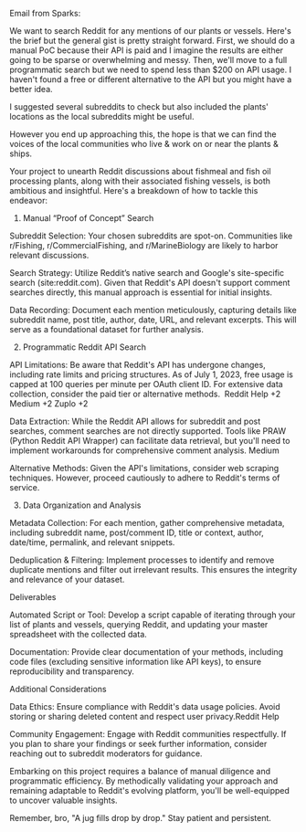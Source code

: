 Email from Sparks: 

We want to search Reddit for any mentions of our plants or vessels. Here's the brief but the general gist is pretty straight forward. First, we should do a manual PoC because their API is paid and I imagine the results are either going to be sparse or overwhelming and messy. Then, we'll move to a full programmatic search but we need to spend less than $200 on API usage. I haven't found a free or different alternative to the API but you might have a better idea. 

I suggested several subreddits to check but also included the plants' locations as the local subreddits might be useful. 

However you end up approaching this, the hope is that we can find the voices of the local communities who live & work on or near the plants & ships. 


Your project to unearth Reddit discussions about fishmeal and fish oil processing plants, along with their associated fishing vessels, is both ambitious and insightful. Here's a breakdown of how to tackle this endeavor:

1. Manual “Proof of Concept” Search

Subreddit Selection: Your chosen subreddits are spot-on. Communities like r/Fishing, r/CommercialFishing, and r/MarineBiology are likely to harbor relevant discussions.​

Search Strategy: Utilize Reddit’s native search and Google's site-specific search (site:reddit.com). Given that Reddit's API doesn't support comment searches directly, this manual approach is essential for initial insights.​

Data Recording: Document each mention meticulously, capturing details like subreddit name, post title, author, date, URL, and relevant excerpts. This will serve as a foundational dataset for further analysis.​

2. Programmatic Reddit API Search

API Limitations: Be aware that Reddit's API has undergone changes, including rate limits and pricing structures. As of July 1, 2023, free usage is capped at 100 queries per minute per OAuth client ID. For extensive data collection, consider the paid tier or alternative methods. ​
Reddit Help
+2
Medium
+2
Zuplo
+2

Data Extraction: While the Reddit API allows for subreddit and post searches, comment searches are not directly supported. Tools like PRAW (Python Reddit API Wrapper) can facilitate data retrieval, but you'll need to implement workarounds for comprehensive comment analysis. ​
Medium

Alternative Methods: Given the API's limitations, consider web scraping techniques. However, proceed cautiously to adhere to Reddit's terms of service.​

3. Data Organization and Analysis

Metadata Collection: For each mention, gather comprehensive metadata, including subreddit name, post/comment ID, title or context, author, date/time, permalink, and relevant snippets.​

Deduplication & Filtering: Implement processes to identify and remove duplicate mentions and filter out irrelevant results. This ensures the integrity and relevance of your dataset.​

Deliverables

Automated Script or Tool: Develop a script capable of iterating through your list of plants and vessels, querying Reddit, and updating your master spreadsheet with the collected data.​

Documentation: Provide clear documentation of your methods, including code files (excluding sensitive information like API keys), to ensure reproducibility and transparency.​

Additional Considerations

Data Ethics: Ensure compliance with Reddit's data usage policies. Avoid storing or sharing deleted content and respect user privacy.​
Reddit Help

Community Engagement: Engage with Reddit communities respectfully. If you plan to share your findings or seek further information, consider reaching out to subreddit moderators for guidance.​

Embarking on this project requires a balance of manual diligence and programmatic efficiency. By methodically validating your approach and remaining adaptable to Reddit's evolving platform, you'll be well-equipped to uncover valuable insights.

Remember, bro, "A jug fills drop by drop." Stay patient and persistent.